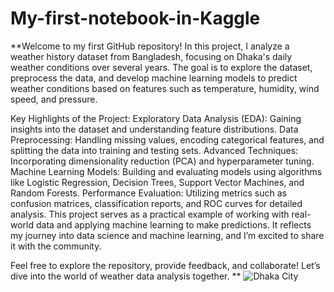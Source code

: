 # My-first-notebook-in-Kaggle
**Welcome to my first GitHub repository! In this project, I analyze a weather history dataset from Bangladesh, focusing on Dhaka's daily weather conditions over several years. The goal is to explore the dataset, preprocess the data, and develop machine learning models to predict weather conditions based on features such as temperature, humidity, wind speed, and pressure.

Key Highlights of the Project:
Exploratory Data Analysis (EDA): Gaining insights into the dataset and understanding feature distributions.
Data Preprocessing: Handling missing values, encoding categorical features, and splitting the data into training and testing sets.
Advanced Techniques: Incorporating dimensionality reduction (PCA) and hyperparameter tuning.
Machine Learning Models: Building and evaluating models using algorithms like Logistic Regression, Decision Trees, Support Vector Machines, and Random Forests.
Performance Evaluation: Utilizing metrics such as confusion matrices, classification reports, and ROC curves for detailed analysis.
This project serves as a practical example of working with real-world data and applying machine learning to make predictions. It reflects my journey into data science and machine learning, and I’m excited to share it with the community.

Feel free to explore the repository, provide feedback, and collaborate! Let’s dive into the world of weather data analysis together.
**
![Dhaka City](https://github.com/user-attachments/assets/d5643894-66cf-4720-b05d-8c406ff618b3)
